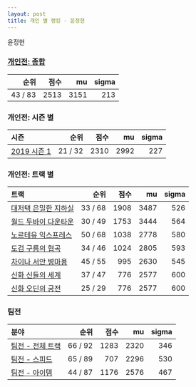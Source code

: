 ```yaml
---
layout: post
title: 개인 별 랭킹 - 윤정현
---
```


윤정현

### [개인전: 종합](../singles-full)

| 순위 | 점수 | mu | sigma |
|---:|---:|---:|---:|
| 43 / 83 | 2513 | 3151 | 213 |

### 개인전: 시즌 별

| 시즌 | 순위 | 점수 | mu | sigma |
|:---|---:|---:|---:|---:|
| [2019 시즌 1](../s2019_1) | 21 / 32 | 2310 | 2992 | 227 |

### 개인전: 트랙 별

| 트랙 | 순위 | 점수 | mu | sigma |
|:---|---:|---:|---:|---:|
| [대저택 은밀한 지하실](../jeotaek) | 33 / 68 | 1908 | 3487 | 526 |
| [월드 두바이 다운타운](../dubai) | 30 / 49 | 1753 | 3444 | 564 |
| [노르테유 익스프레스](../noex) | 50 / 68 | 1038 | 2778 | 580 |
| [도검 구름의 협곡](../hyupgog) | 34 / 46 | 1024 | 2805 | 593 |
| [차이나 서안 병마용](../byeongma) | 45 / 55 | 995 | 2630 | 545 |
| [신화 신들의 세계](../shinsegye) | 37 / 47 | 776 | 2577 | 600 |
| [신화 오딘의 궁전](../odin) | 25 / 29 | 776 | 2577 | 600 |

### 팀전

| 분야 | 순위 | 점수 | mu | sigma |
|:---|---:|---:|---:|---:|
| [팀전 - 전체 트랙](../team-full) | 66 / 92 | 1283 | 2320 | 346 |
| [팀전 - 스피드](../team-speed) | 65 / 89 | 707 | 2296 | 530 |
| [팀전 - 아이템](../team-item) | 44 / 87 | 1176 | 2576 | 467 |
